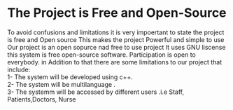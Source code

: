 # The Project is Free and Open-Source
To avoid confusions and limitations it is very impoertant to state the project is free and Open source
This makes the project Powerful and simple to use
Our project is an open sopurce nad free to use project
It uses GNU liscense this system is free open-source software. Participation is open to everybody.
in Addition to that there are some limitations to our project that include:
<br>
1- The system will be developed using c++.<br>
2- The system will be multilanguage .<br>
3- The systemm will be accessed by different users .i.e Staff, Patients,Doctors, Nurse<br>
